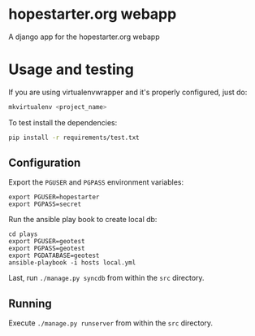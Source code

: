 hopestarter.org webapp
======================

A django app for the hopestarter.org webapp

# Usage and testing

If you are using virtualenvwrapper and it's properly configured, just do:

```bash
mkvirtualenv <project_name>
```

To test install the dependencies:

```bash
pip install -r requirements/test.txt
```

## Configuration

Export the `PGUSER` and `PGPASS` environment variables:

```
export PGUSER=hopestarter
export PGPASS=secret
```

Run the ansible play book to create local db:

```
cd plays
export PGUSER=geotest
export PGPASS=geotest
export PGDATABASE=geotest
ansible-playbook -i hosts local.yml
```

Last, run `./manage.py syncdb` from within the `src` directory.

## Running

Execute `./manage.py runserver` from within the `src` directory.
